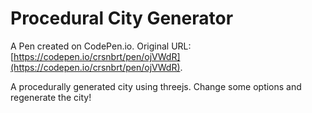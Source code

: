 # Procedural City Generator

A Pen created on CodePen.io. Original URL: [https://codepen.io/crsnbrt/pen/ojVWdR](https://codepen.io/crsnbrt/pen/ojVWdR).

A procedurally generated city using threejs. Change some options and regenerate the city!

